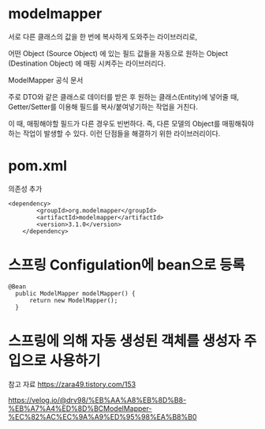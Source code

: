 modelmapper
===

서로 다른 클래스의 값을 한 번에 복사하게 도와주는 라이브러리로,

어떤 Object (Source Object) 에 있는 필드 값들을 자동으로 원하는 Object (Destination Object) 에 매핑 시켜주는 라이브러리다.

ModelMapper 공식 문서

주로 DTO와 같은 클래스로 데이터를 받은 후 원하는 클래스(Entity)에 넣어줄 때, Getter/Setter를 이용해 필드를 복사/붙여넣기하는 작업을 거친다. 

이 때, 매핑해야할 필드가 다른 경우도 빈번하다. 즉, 다른 모델의 Object를 매핑해줘야하는 작업이 발생할 수 있다. 이런 단점들을 해결하기 위한 라이브러리이다.


pom.xml
===

의존성 추가

    <dependency>
			<groupId>org.modelmapper</groupId>
			<artifactId>modelmapper</artifactId>
			<version>3.1.0</version>
		</dependency>

스프링 Configulation에 bean으로 등록
====
    @Bean
	  public ModelMapper modelMapper() {
		  return new ModelMapper();
	  }

스프링에 의해 자동 생성된 객체를 생성자 주입으로 사용하기
====

참고 자료 https://zara49.tistory.com/153

https://velog.io/@drv98/%EB%AA%A8%EB%8D%B8-%EB%A7%A4%ED%8D%BCModelMapper-%EC%82%AC%EC%9A%A9%ED%95%98%EA%B8%B0
